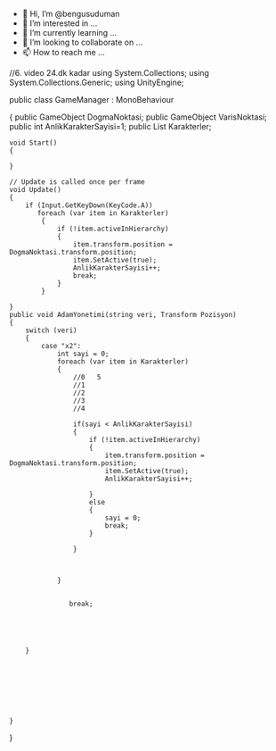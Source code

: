 - 👋 Hi, I’m @bengusuduman
- 👀 I’m interested in ...
- 🌱 I’m currently learning ...
- 💞️ I’m looking to collaborate on ...
- 📫 How to reach me ...

<!---
bengusuduman/bengusuduman is a ✨ special ✨ repository because its `README.md` (this file) appears on your GitHub profile.
You can click the Preview link to take a look at your changes.
--->

//6. video 24.dk kadar
using System.Collections;
using System.Collections.Generic;
using UnityEngine;

public class GameManager : MonoBehaviour

{
    public GameObject DogmaNoktasi;
    public GameObject VarisNoktasi;
    public int AnlikKarakterSayisi=1;
    public List<GameObject> Karakterler;

   
    void Start()
    {
        
    }

    // Update is called once per frame
    void Update()
    {
        if (Input.GetKeyDown(KeyCode.A))
           foreach (var item in Karakterler)
            { 
                if (!item.activeInHierarchy)
                {
                    item.transform.position = DogmaNoktasi.transform.position;
                    item.SetActive(true);
                    AnlikKarakterSayisi++;
                    break;
                }
            }

    }
    public void AdamYonetimi(string veri, Transform Pozisyon)
    {
        switch (veri)
        {
            case "x2":
                int sayi = 0;
                foreach (var item in Karakterler)
                {
                    //0   5
                    //1
                    //2
                    //3
                    //4

                    if(sayi < AnlikKarakterSayisi)
                    {
                        if (!item.activeInHierarchy)
                        {
                            item.transform.position = DogmaNoktasi.transform.position;
                            item.SetActive(true);
                            AnlikKarakterSayisi++;
                            
                        }
                        else
                        {
                            sayi = 0;
                            break;
                        }

                    }


                   
                }


                   break;





        }








    }




}
